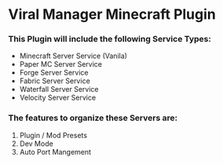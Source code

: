 # Viral Manager Minecraft Plugin
### This Plugin will include the following Service Types:
- Minecraft Server Service (Vanila)
- Paper MC Server Service
- Forge Server Service
- Fabric Server Service
- Waterfall Server Service
- Velocity Server Service
### The features to organize these Servers are:
1. Plugin / Mod Presets
2. Dev Mode
3. Auto Port Mangement
